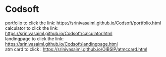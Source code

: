 # Codsoft
portfolio to click the link: https://srinivasaiml.github.io/Codsoft/portfolio.html                         
calculator to click the link: https://srinivasaiml.github.io/Codsoft/calculator.html                                  
landingpage to click the link: https://srinivasaiml.github.io/Codsoft/landingpage.html                        
atm card to click :  https://srinivasaiml.github.io/OIBSIP/atmccard.html


